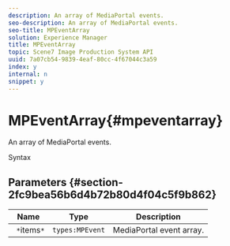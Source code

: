 ```yaml
---
description: An array of MediaPortal events.
seo-description: An array of MediaPortal events.
seo-title: MPEventArray
solution: Experience Manager
title: MPEventArray
topic: Scene7 Image Production System API
uuid: 7a07cb54-9839-4eaf-80cc-4f67044c3a59
index: y
internal: n
snippet: y
---
```


# MPEventArray{#mpeventarray}

An array of MediaPortal events.

 Syntax 

## Parameters {#section-2fc9bea56b6d4b72b80d4f04c5f9b862}

|  Name  | Type  | Description  |
|---|---|---|
|  ` *`items`*`  | `types:MPEvent`  | MediaPortal event array.  |

